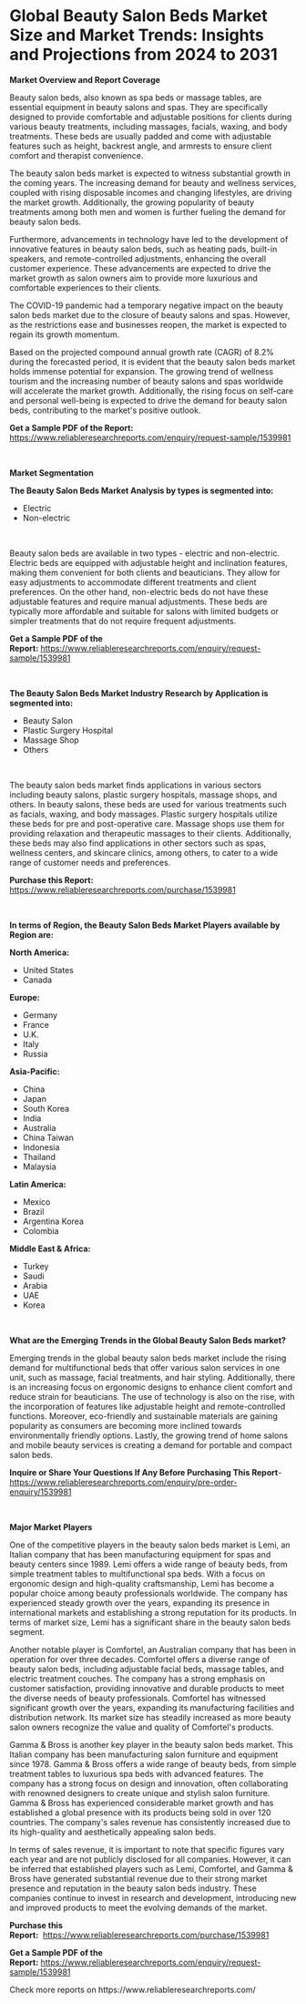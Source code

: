 <p><h1>Global Beauty Salon Beds Market Size and Market Trends: Insights and Projections from 2024 to 2031</h1></p><p><strong>Market Overview and Report Coverage</strong></p>
<p><p>Beauty salon beds, also known as spa beds or massage tables, are essential equipment in beauty salons and spas. They are specifically designed to provide comfortable and adjustable positions for clients during various beauty treatments, including massages, facials, waxing, and body treatments. These beds are usually padded and come with adjustable features such as height, backrest angle, and armrests to ensure client comfort and therapist convenience.</p><p>The beauty salon beds market is expected to witness substantial growth in the coming years. The increasing demand for beauty and wellness services, coupled with rising disposable incomes and changing lifestyles, are driving the market growth. Additionally, the growing popularity of beauty treatments among both men and women is further fueling the demand for beauty salon beds.</p><p>Furthermore, advancements in technology have led to the development of innovative features in beauty salon beds, such as heating pads, built-in speakers, and remote-controlled adjustments, enhancing the overall customer experience. These advancements are expected to drive the market growth as salon owners aim to provide more luxurious and comfortable experiences to their clients.</p><p>The COVID-19 pandemic had a temporary negative impact on the beauty salon beds market due to the closure of beauty salons and spas. However, as the restrictions ease and businesses reopen, the market is expected to regain its growth momentum.</p><p>Based on the projected compound annual growth rate (CAGR) of 8.2% during the forecasted period, it is evident that the beauty salon beds market holds immense potential for expansion. The growing trend of wellness tourism and the increasing number of beauty salons and spas worldwide will accelerate the market growth. Additionally, the rising focus on self-care and personal well-being is expected to drive the demand for beauty salon beds, contributing to the market's positive outlook.</p></p>
<p><strong>Get a Sample PDF of the Report:</strong> <a href="https://www.reliableresearchreports.com/enquiry/request-sample/1539981">https://www.reliableresearchreports.com/enquiry/request-sample/1539981</a></p>
<p>&nbsp;</p>
<p><strong>Market Segmentation</strong></p>
<p><strong>The Beauty Salon Beds Market Analysis by types is segmented into:</strong></p>
<p><ul><li>Electric</li><li>Non-electric</li></ul></p>
<p>&nbsp;</p>
<p><p>Beauty salon beds are available in two types - electric and non-electric. Electric beds are equipped with adjustable height and inclination features, making them convenient for both clients and beauticians. They allow for easy adjustments to accommodate different treatments and client preferences. On the other hand, non-electric beds do not have these adjustable features and require manual adjustments. These beds are typically more affordable and suitable for salons with limited budgets or simpler treatments that do not require frequent adjustments.</p></p>
<p><strong>Get a Sample PDF of the Report:</strong>&nbsp;<a href="https://www.reliableresearchreports.com/enquiry/request-sample/1539981">https://www.reliableresearchreports.com/enquiry/request-sample/1539981</a></p>
<p>&nbsp;</p>
<p><strong>The Beauty Salon Beds Market Industry Research by Application is segmented into:</strong></p>
<p><ul><li>Beauty Salon</li><li>Plastic Surgery Hospital</li><li>Massage Shop</li><li>Others</li></ul></p>
<p>&nbsp;</p>
<p><p>The beauty salon beds market finds applications in various sectors including beauty salons, plastic surgery hospitals, massage shops, and others. In beauty salons, these beds are used for various treatments such as facials, waxing, and body massages. Plastic surgery hospitals utilize these beds for pre and post-operative care. Massage shops use them for providing relaxation and therapeutic massages to their clients. Additionally, these beds may also find applications in other sectors such as spas, wellness centers, and skincare clinics, among others, to cater to a wide range of customer needs and preferences.</p></p>
<p><strong>Purchase this Report:</strong>&nbsp; <a href="https://www.reliableresearchreports.com/purchase/1539981">https://www.reliableresearchreports.com/purchase/1539981</a></p>
<p>&nbsp;</p>
<p><strong>In terms of Region, the Beauty Salon Beds Market Players available by Region are:</strong></p>
<p>
    <p> <strong> North America: </strong>
        <ul>
            <li>United States</li>
            <li>Canada</li>
        </ul>
        </p> 
    <p> <strong> Europe: </strong>
        <ul>
            <li>Germany</li>
            <li>France</li>
            <li>U.K.</li>
            <li>Italy</li>
            <li>Russia</li>
        </ul>
        </p> 
    <p> <strong> Asia-Pacific: </strong>
        <ul>
            <li>China</li>
            <li>Japan</li>
            <li>South Korea</li>
            <li>India</li>
            <li>Australia</li>
            <li>China Taiwan</li>
            <li>Indonesia</li>
            <li>Thailand</li>
            <li>Malaysia</li>
        </ul>
        </p> 
    <p> <strong> Latin America: </strong>
        <ul>
            <li>Mexico</li>
            <li>Brazil</li>
            <li>Argentina Korea</li>
            <li>Colombia</li>
        </ul>
        </p> 
    <p> <strong> Middle East & Africa: </strong>
        <ul>
            <li>Turkey</li>
            <li>Saudi</li>
            <li>Arabia</li>
            <li>UAE</li>
            <li>Korea</li>
        </ul>
    </p>
    </p>
<p>&nbsp;</p>
<p><strong>What are the Emerging Trends in the Global Beauty Salon Beds market?</strong></p>
<p><p>Emerging trends in the global beauty salon beds market include the rising demand for multifunctional beds that offer various salon services in one unit, such as massage, facial treatments, and hair styling. Additionally, there is an increasing focus on ergonomic designs to enhance client comfort and reduce strain for beauticians. The use of technology is also on the rise, with the incorporation of features like adjustable height and remote-controlled functions. Moreover, eco-friendly and sustainable materials are gaining popularity as consumers are becoming more inclined towards environmentally friendly options. Lastly, the growing trend of home salons and mobile beauty services is creating a demand for portable and compact salon beds.</p></p>
<p><strong>Inquire or Share Your Questions If Any Before Purchasing This Report</strong>- <a href="https://www.reliableresearchreports.com/enquiry/pre-order-enquiry/1539981">https://www.reliableresearchreports.com/enquiry/pre-order-enquiry/1539981</a></p>
<p>&nbsp;</p>
<p><strong>Major Market Players</strong></p>
<p><p>One of the competitive players in the beauty salon beds market is Lemi, an Italian company that has been manufacturing equipment for spas and beauty centers since 1989. Lemi offers a wide range of beauty beds, from simple treatment tables to multifunctional spa beds. With a focus on ergonomic design and high-quality craftsmanship, Lemi has become a popular choice among beauty professionals worldwide. The company has experienced steady growth over the years, expanding its presence in international markets and establishing a strong reputation for its products. In terms of market size, Lemi has a significant share in the beauty salon beds segment.</p><p>Another notable player is Comfortel, an Australian company that has been in operation for over three decades. Comfortel offers a diverse range of beauty salon beds, including adjustable facial beds, massage tables, and electric treatment couches. The company has a strong emphasis on customer satisfaction, providing innovative and durable products to meet the diverse needs of beauty professionals. Comfortel has witnessed significant growth over the years, expanding its manufacturing facilities and distribution network. Its market size has steadily increased as more beauty salon owners recognize the value and quality of Comfortel's products.</p><p>Gamma & Bross is another key player in the beauty salon beds market. This Italian company has been manufacturing salon furniture and equipment since 1978. Gamma & Bross offers a wide range of beauty beds, from simple treatment tables to luxurious spa beds with advanced features. The company has a strong focus on design and innovation, often collaborating with renowned designers to create unique and stylish salon furniture. Gamma & Bross has experienced considerable market growth and has established a global presence with its products being sold in over 120 countries. The company's sales revenue has consistently increased due to its high-quality and aesthetically appealing salon beds.</p><p>In terms of sales revenue, it is important to note that specific figures vary each year and are not publicly disclosed for all companies. However, it can be inferred that established players such as Lemi, Comfortel, and Gamma & Bross have generated substantial revenue due to their strong market presence and reputation in the beauty salon beds industry. These companies continue to invest in research and development, introducing new and improved products to meet the evolving demands of the market.</p></p>
<p><strong>Purchase this Report:</strong>&nbsp;&nbsp;<a href="https://www.reliableresearchreports.com/purchase/1539981">https://www.reliableresearchreports.com/purchase/1539981</a></p>
<p></p>
<p><strong>Get a Sample PDF of the Report:</strong>&nbsp;<a href="https://www.reliableresearchreports.com/enquiry/request-sample/1539981">https://www.reliableresearchreports.com/enquiry/request-sample/1539981</a></p>
<p>Check more reports on https://www.reliableresearchreports.com/</p>